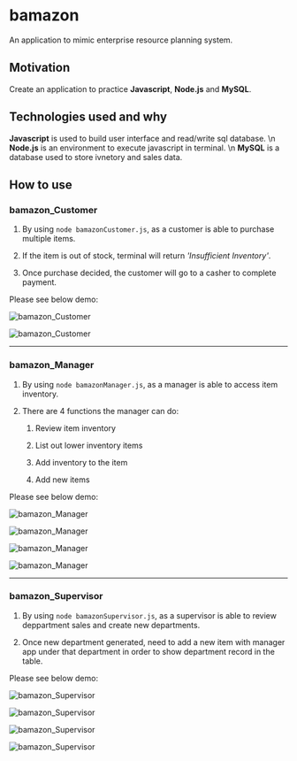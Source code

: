 # bamazon
An application to mimic enterprise resource planning system.

## Motivation
Create an application to practice **Javascript**, **Node.js** and **MySQL**.

## Technologies used and why
**Javascript** is used to build user interface and read/write sql database. \n
**Node.js** is an environment to execute javascript in terminal. \n
**MySQL** is a database used to store ivnetory and sales data.

## How to use

### bamazon_Customer

1. By using `node bamazonCustomer.js`, as a customer is able to purchase multiple items.

2. If the item is out of stock, terminal will return *'Insufficient Inventory'*.

3. Once purchase decided, the customer will go to a casher to complete payment.

Please see below demo:

![bamazon_Customer](https://media.giphy.com/media/YkhE7bf91MaLI1yilG/giphy.gif)

![bamazon_Customer](https://media.giphy.com/media/UUo0SuY1zRl5lDWjtq/giphy.gif)

------
### bamazon_Manager

1. By using `node bamazonManager.js`, as a manager is able to access item inventory.

2. There are 4 functions the manager can do:

    1. Review item inventory

    2. List out lower inventory items

    3. Add inventory to the item

    4. Add new items

Please see below demo:

![bamazon_Manager](https://media.giphy.com/media/giKJXzwQuK75fDQZKx/giphy.gif)

![bamazon_Manager](https://media.giphy.com/media/Kc2QE6NzJP1YzVuRXt/giphy.gif)

![bamazon_Manager](https://media.giphy.com/media/kgDNqc2LYZjqXOSOHy/giphy.gif)

![bamazon_Manager](https://media.giphy.com/media/f4D11Bq7bAOckoik1H/giphy.gif)

------
### bamazon_Supervisor

1. By using `node bamazonSupervisor.js`, as a supervisor is able to review deppartment sales and create new departments.

2. Once new department generated, need to add a new item with manager app under that department in order to show department record in the table.

Please see below demo:

![bamazon_Supervisor](https://media.giphy.com/media/jsgA3qNswQ10Exf6RK/giphy.gif)

![bamazon_Supervisor](https://media.giphy.com/media/VItrBgQRjjc4mCGV5o/giphy.gif)

![bamazon_Supervisor](https://media.giphy.com/media/gH1uLlOUvJWsOQ4K0X/giphy.gif)

![bamazon_Supervisor](https://media.giphy.com/media/cjhmJGL1eUQCRR3RVr/giphy.gif)

